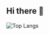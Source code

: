 ## Hi there 👋

![Top Langs](https://github-readme-stats.vercel.app/api/top-langs/?username=wyywyy23&layout=compact&theme=nord)
